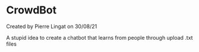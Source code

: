 # CrowdBot

 Created by Pierre Lingat on 30/08/21
 
 A stupid idea to create a chatbot that learns from people through upload .txt files